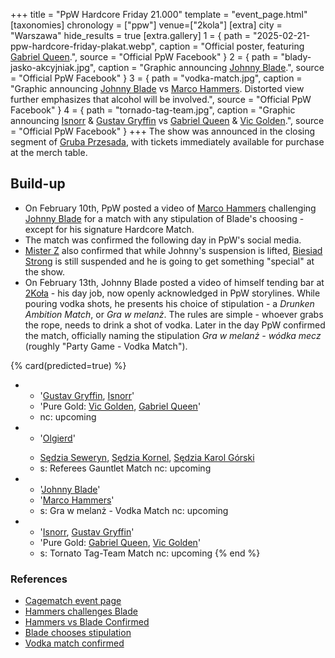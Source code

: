 +++
title = "PpW Hardcore Friday 21.000"
template = "event_page.html"
[taxonomies]
chronology = ["ppw"]
venue=["2kola"]
[extra]
city = "Warszawa"
hide_results = true
[extra.gallery]
1 = { path = "2025-02-21-ppw-hardcore-friday-plakat.webp", caption = "Official poster, featuring [Gabriel Queen](@/w/gabriel-queen.md).", source = "Official PpW Facebook" }
2 = { path = "blady-jasko-akcyjniak.jpg", caption = "Graphic announcing [Johnny Blade](@/w/johnny-blade.md).", source = "Official PpW Facebook" }
3 = { path = "vodka-match.jpg", caption = "Graphic announcing [Johnny Blade](@/w/johnny-blade.md) vs [Marco Hammers](@/w/marco-hammers.md). Distorted view further emphasizes that alcohol will be involved.", source = "Official PpW Facebook" }
4 = { path = "tornado-tag-team.jpg", caption = "Graphic announcing [Isnorr](@/w/isnorr.md) & [Gustav Gryffin](@/w/gustav-gryffin.md) vs [Gabriel Queen](@/w/gabriel-queen.md) & [Vic Golden](@/w/vic-golden.md).", source = "Official PpW Facebook" }
+++
The show was announced in the closing segment of [Gruba Przesada](@/e/ppw/2025-01-25-ppw-gruba-przesada.md), with tickets immediately available for purchase at the merch table.

## Build-up
* On February 10th, PpW posted a video of [Marco Hammers](@/w/marco-hammers.md) challenging [Johnny Blade](@/w/johnny-blade.md) for a match with any stipulation of Blade's choosing - except for his signature Hardcore Match.
* The match was confirmed the following day in PpW's social media.
* [Mister Z](@/w/mister-z.md) also confirmed that while Johnny's suspension is lifted, [Biesiad Strong](@/w/biesiad.md) is still suspended and he is going to get something "special" at the show.
* On February 13th, Johnny Blade posted a video of himself tending bar at [2Koła](@/v/2kola.md) - his day job, now openly acknowledged in PpW storylines. While pouring vodka shots, he presents his choice of stipulation - a _Drunken Ambition Match_, or _Gra w melanż_. The rules are simple - whoever grabs the rope, needs to drink a shot of vodka. Later in the day PpW confirmed the match, officially naming the stipulation _Gra w melanż - wódka mecz_ (roughly "Party Game - Vodka Match").

{% card(predicted=true) %}
- - '[Gustav Gryffin](@/w/gustav-gryffin.md), [Isnorr](@/w/isnorr.md)'
  - 'Pure Gold: [Vic Golden](@/w/vic-golden.md), [Gabriel Queen](@/w/gabriel-queen.md)'
  - nc: upcoming
- - '[Olgierd](@/w/olgierd.md)'
  - >
    [Sędzia Seweryn](@/w/sedzia-seweryn.md),
    [Sędzia Kornel](@/w/sedzia-kornel.md),
    [Sędzia Karol Górski](@/w/madman-charlie.md)
  - s: Referees Gauntlet Match
    nc: upcoming
- - '[Johnny Blade](@/w/johnny-blade.md)'
  - '[Marco Hammers](@/w/marco-hammers.md)'
  - s: Gra w melanż - Vodka Match
    nc: upcoming
- - '[Isnorr](@/w/isnorr.md), [Gustav Gryffin](@/w/gustav-gryffin.md)'
  - 'Pure Gold: [Gabriel Queen](@/w/gabriel-queen.md), [Vic Golden](@/w/vic-golden.md)'
  - s: Tornato Tag-Team Match
    nc: upcoming
{% end %}

### References

* [Cagematch event page](https://www.cagematch.net/?id=1&nr=418109)
* [Hammers challenges Blade](https://www.instagram.com/p/DF51JqMMH89/)
* [Hammers vs Blade Confirmed](https://www.facebook.com/photo/?fbid=1163483015782089&set=a.499910772139320)
* [Blade chooses stipulation](https://www.instagram.com/p/DGAqsMAC4_D/)
* [Vodka match confirmed](https://www.facebook.com/photo/?fbid=1165021168961607&set=a.499910772139320)
